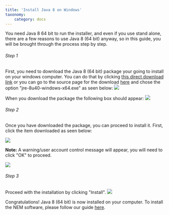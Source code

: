 ```yaml
---
title: 'Install Java 8 on Windows'
taxonomy:
    category: docs
---
```


You need Java&nbsp;8 64&nbsp;bit to run the installer, and even if you use stand alone, there are a few reasons to use Java&nbsp;8 (64&nbsp;bit) anyway, so in this guide, you will be brought through the process step by step.

###### Step 1
First, you need to download the Java&nbsp;8 (64&nbsp;bit) package your going to install on your windows computer. You can do that by clicking [this direct download link](http://javadl.sun.com/webapps/download/AutoDL?BundleId=104768) or you can go to the  source page for the download [here](http://www.oracle.com/technetwork/java/javase/downloads/jre8-downloads-2133155.html) and chose the option "jre-8u40-windows-x64.exe" as seen below: 
![](http://i.imgur.com/TsrqwT7.png?1)

When you download the package the following box should appear:
![](http://i.imgur.com/5nksvbc.png?1)

###### Step 2
Once you have downloaded the package, you can proceed to install it. First, click the item downloaded as seen below:

![](http://i.imgur.com/U0MEhbE.png?1)

**Note:** A warning/user account control message will appear, you will need to click "OK" to proceed.

![](http://i.imgur.com/l2R8T6K.png)

###### Step 3
Proceed with the installation by clicking "Install".
![](http://i.imgur.com/HUnDRPq.png?1)

Congratulations! Java&nbsp;8 (64&nbsp;bit) is now installed on your computer. To install the NEM software, please follow our guide [here](http://blog.nem.io/windows-mac-installation-guide/).